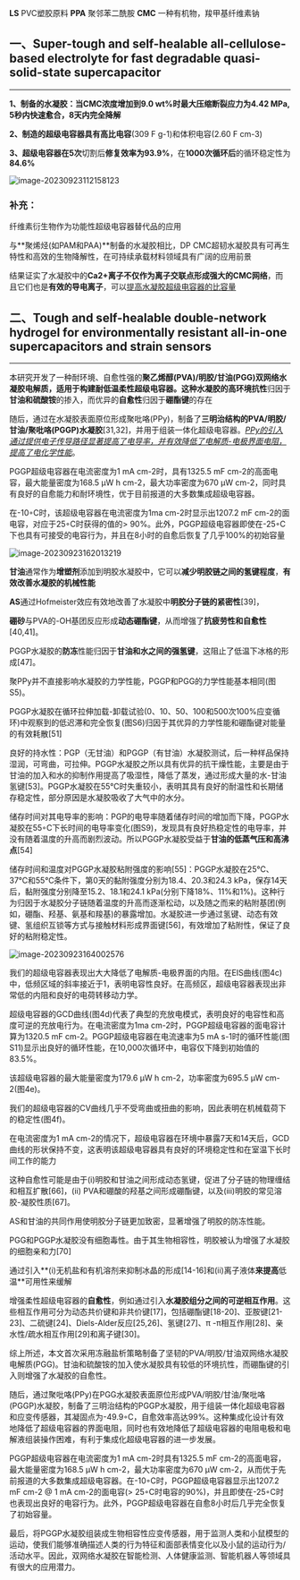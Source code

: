**LS**     PVC塑胶原料
**PPA**   聚邻苯二酰胺
**CMC**  一种有机物，羧甲基纤维素钠



## 一、Super-tough and self-healable all-cellulose-based electrolyte for fast degradable quasi-solid-state supercapacitor 

---

**1、**制备的水凝胶：当CMC浓度增加到9.0 wt%时**最大压缩断裂应力为4.42 MPa, 5秒内快速愈合，8天内完全降解**

**2、**制造的超级电容器具有**高比电容**(309 F g-1)和体积电容(2.60 F cm-3)

**3、**超级电容器在**5次**切割后**修复效率为93.9%**，在**1000次循环后**的循环稳定性为**84.6%**

![image-20230923112158123](C:\Users\东瑞\AppData\Roaming\Typora\typora-user-images\image-20230923112158123.png)



### 补充：

纤维素衍生物作为功能性超级电容器替代品的应用

与**聚烯烃(如PAM和PAA)**制备的水凝胶相比，DP CMC超韧水凝胶具有可再生特性和高效的生物降解性，在可持续承载材料领域具有广阔的应用前景

结果证实了水凝胶中的**Ca2+**离子不仅**作为离子交联点形成强大的CMC网络**，而且它们也是**有效的导电离子**，可以<u>提高水凝胶超级电容器的比容量</u>





## 二、Tough and self-healable double-network hydrogel for environmentally resistant all-in-one supercapacitors and strain sensors 

---

本研究开发了一种耐环境、自愈性强的**聚乙烯醇(PVA)/明胶/甘油(PGG)**双网络水凝胶电解质，适用于构建耐低温柔性超级电容器。这种水凝胶的**高环境抗性**归因于**甘油和硫酸铵**的掺入，而优异的**自愈性**归因于**硼酯键**的存在

随后，通过在水凝胶表面原位形成聚吡咯(PPy)，制备了**三明治结构的PVA/明胶/甘油/聚吡咯(PGGP)水凝胶**[31,32]，并用于组装一体化超级电容器。*<u>PPy的引入通过提供电子传导路径显著提高了电导率，并有效降低了电解质-电极界面电阻，提高了电化学性能</u>*。

PGGP超级电容器在电流密度为1 mA cm-2时，具有1325.5 mF cm-2的高面电容，最大能量密度为168.5 μW h cm-2，最大功率密度为670 μW cm-2，同时具有良好的自愈能力和耐环境性，优于目前报道的大多数集成超级电容器。

在-10◦C时，该超级电容器在电流密度为1ma cm-2时显示出1207.2 mF cm-2的面电容，对应于25◦C时获得的值的> 90%。此外，PGGP超级电容器即使在-25◦C下也具有可接受的电容行为，并且在8小时的自愈后恢复了几乎100%的初始容量



![image-20230923162013219](C:\Users\东瑞\AppData\Roaming\Typora\typora-user-images\image-20230923162013219.png)

**甘油**通常作为**增塑剂**添加到明胶水凝胶中，它可以**减少明胶链之间的氢键程度**，**有效改善水凝胶的机械性能**

**AS**通过Hofmeister效应有效地改善了水凝胶中**明胶分子链的紧密性**[39]，

**硼砂**与PVA的-OH基团反应形成**动态硼酯键**，从而增强了**抗疲劳性和自愈性**[40,41]。





PGGP水凝胶的**防冻**性能归因于**甘油和水之间的强氢键**，这阻止了低温下冰格的形成[47]。



聚PPy并不直接影响水凝胶的力学性能，PGGP和PGG的力学性能基本相同(图S5)。

PGGP水凝胶在循环拉伸加载-卸载试验(0、10、50、100和500次100%应变循环)中观察到的低迟滞和完全恢复(图S6)归因于其优异的力学性能和硼酯键对能量的有效耗散[51]



良好的持水性：PGP（无甘油）和PGGP（有甘油）水凝胶测试，后一种样品保持湿润，可弯曲，可拉伸。PGGP水凝胶之所以具有优异的抗干燥性能，主要是由于甘油的加入和水的抑制作用提高了吸湿性，降低了蒸发，通过形成大量的水-甘油氢键[53]。PGGP水凝胶在55℃时失重较小，表明其具有良好的耐温性和长期储存稳定性，部分原因是水凝胶吸收了大气中的水分。



储存时间对其电导率的影响：PGP的电导率随着储存时间的增加而下降，PGGP水凝胶在55◦C下长时间的电导率变化(图S9)，发现具有良好热稳定性的电导率，并没有随着温度的升高而剧烈波动。所以PGGP水凝胶受益于**甘油的低蒸气压和高沸点**[54]

储存时间和温度对PGGP水凝胶粘附强度的影响[55]：PGGP水凝胶在25℃、37℃和55℃条件下，第0天的黏附强度分别为18.4、20.3和24.3 kPa，保存14天后，黏附强度分别降至15.2、18.1和24.1 kPa(分别下降18%、11%和1%)。这种行为归因于水凝胶分子链随着温度的升高而逐渐松动，以及随之而来的粘附基团(例如，硼酯、羟基、氨基和羧基)的暴露增加。水凝胶进一步通过氢键、动态有效键、氢组织互锁等方式与接触材料形成界面键[56]，有效增加了粘附性，保证了良好的粘附稳定性。



![image-20230923164002576](C:\Users\东瑞\AppData\Roaming\Typora\typora-user-images\image-20230923164002576.png)

我们的超级电容器表现出大大降低了电解质-电极界面的内阻。在EIS曲线(图4c)中，低频区域的斜率接近于1，表明电容性良好。在高频区，超级电容器表现出非常低的内阻和良好的电荷转移动力学。

超级电容器的GCD曲线(图4d)代表了典型的充放电模式，表明良好的电容性和高度可逆的充放电行为。在电流密度为1ma cm-2时，PGGP超级电容器的面电容计算为1320.5 mF cm-2。PGGP超级电容器在电流速率为5 mA s-1时的循环性能(图S11)显示出良好的循环性能，在10,000次循环中，电容仅下降到初始值的83.5%。

该超级电容器的最大能量密度为179.6 μW h cm-2，功率密度为695.5 μW cm-2(图4e)。

我们的超级电容器的CV曲线几乎不受弯曲或扭曲的影响，因此表明在机械载荷下的稳定性(图4f)。

在电流密度为1 mA cm-2的情况下，超级电容器在环境中暴露7天和14天后，GCD曲线的形状保持不变，这表明该超级电容器具有良好的环境稳定性和在室温下长时间工作的能力





这种自愈性可能是由于(i)明胶和甘油之间形成动态氢键，促进了分子链的物理缠结和相互扩散[66]，(ii) PVA和硼酸的羟基之间形成硼酯键，以及(iii)明胶的常见溶胶-凝胶性质[67]。

AS和甘油的共同作用使明胶分子链更加致密，显著增强了明胶的防冻性能。



PGG和PGGP水凝胶没有细胞毒性。由于其生物相容性，明胶被认为增强了水凝胶的细胞亲和力[70]



通过引入**(i)无机盐和有机溶剂来抑制冰晶的形成[14-16]和(ii)离子液体**来提高**低温**可用性来缓解

增强柔性超级电容器的**自愈性**，例如通过引入**水凝胶组分之间的可逆相互作用**。这些相互作用可分为动态共价键和非共价键[17]，包括硼酯键[18-20]、亚胺键[21-23]、二硫键[24]、Diels-Alder反应[25,26]、氢键[27]、π -π相互作用[28]、亲水性/疏水相互作用[29]和离子键[30]。





综上所述，本文首次采用冻融盐析策略制备了坚韧的PVA/明胶/甘油双网络水凝胶电解质(PGG)。甘油和硫酸铵的加入使水凝胶具有较低的环境抗性，而硼酯键的引入则增强了水凝胶的自愈性。

随后，通过聚吡咯(PPy)在PGG水凝胶表面原位形成PVA/明胶/甘油/聚吡咯(PGGP)水凝胶，制备了三明治结构的PGGP水凝胶，用于组装一体化超级电容器和应变传感器，其凝固点为-49.9◦C，自愈效率高达99%。这种集成化设计有效地降低了超级电容器的界面电阻，同时也有效地降低了超级电容器的电阻电极和电解液组装操作困难，有利于集成化超级电容器的进一步发展。

PGGP超级电容器在电流密度为1 mA cm-2时具有1325.5 mF cm-2的高面电容，最大能量密度为168.5 μW h cm-2，最大功率密度为670 μW cm-2，从而优于先前报道的大多数集成超级电容器。在-10◦C时，PGGP超级电容器显示出1207.2 mF cm-2 @ 1 mA cm-2的面电容(> 25◦C时电容的90%)，并且即使在-25◦C时也表现出良好的电容行为。此外，PGGP超级电容器在自愈8小时后几乎完全恢复了初始容量。

最后，将PGGP水凝胶组装成生物相容性应变传感器，用于监测人类和小鼠模型的运动，使我们能够准确描述人类的行为特征和面部表情变化以及小鼠的运动行为/活动水平。因此，双网络水凝胶在智能检测、人体健康监测、智能机器人等领域具有很大的应用潜力。


